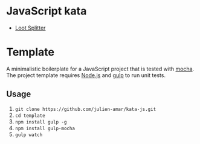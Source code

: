 # JavaScript kata

* [Loot Splitter](loot-splitter)

# Template

A minimalistic boilerplate for a JavaScript project that is tested with [mocha](http://mochajs.org/).
The project template requires [Node.js](https://nodejs.org/dist/v4.1.0/node-v4.1.0-linux-x64.tar.gz) and [gulp](https://www.npmjs.com/package/gulp) to run unit tests.

## Usage

1. `git clone https://github.com/julien-amar/kata-js.git`
2. `cd template`
3. `npm install gulp -g`
4. `npm install gulp-mocha`
5. `gulp watch`
